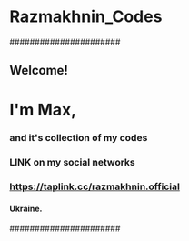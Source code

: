 # Razmakhnin_Codes

######################
>>>>>>>>>
## Welcome!
# I'm **Max**,
### and it's collection of my codes
### LINK on my social networks 
### https://taplink.cc/razmakhnin.official
#### **Ukraine.**
######################
